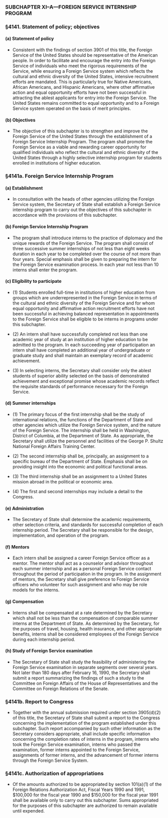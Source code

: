 ### SUBCHAPTER XI–A—FOREIGN SERVICE INTERNSHIP PROGRAM

### §4141. Statement of policy; objectives
#### (a) Statement of policy
* Consistent with the findings of section 3901 of this title, the Foreign Service of the United States should be representative of the American people. In order to facilitate and encourage the entry into the Foreign Service of individuals who meet the rigorous requirements of the Service, while ensuring a Foreign Service system which reflects the cultural and ethnic diversity of the United States, intensive recruitment efforts are mandated. This is particularly true for Native Americans, African Americans, and Hispanic Americans, where other affirmative action and equal opportunity efforts have not been successful in attracting the ablest applicants for entry into the Foreign Service. The United States remains committed to equal opportunity and to a Foreign Service system operated on the basis of merit principles.

#### (b) Objectives
* The objective of this subchapter is to strengthen and improve the Foreign Service of the United States through the establishment of a Foreign Service Internship Program. The program shall promote the Foreign Service as a viable and rewarding career opportunity for qualified individuals who reflect the cultural and ethnic diversity of the United States through a highly selective internship program for students enrolled in institutions of higher education.

### §4141a. Foreign Service Internship Program
#### (a) Establishment
* In consultation with the heads of other agencies utilizing the Foreign Service system, the Secretary of State shall establish a Foreign Service internship program to carry out the objectives of this subchapter in accordance with the provisions of this subchapter.

#### (b) Foreign Service Internship Program
* The program shall introduce interns to the practice of diplomacy and the unique rewards of the Foreign Service. The program shall consist of three successive summer internships of not less than eight weeks duration in each year to be completed over the course of not more than four years. Special emphasis shall be given to preparing the intern for the Foreign Service examination process. In each year not less than 10 interns shall enter the program.

#### (c) Eligibility to participate
* (1) Students enrolled full-time in institutions of higher education from groups which are underrepresented in the Foreign Service in terms of the cultural and ethnic diversity of the Foreign Service and for whom equal opportunity and affirmative action recruitment efforts have not been successful in achieving balanced representation in appointments to the Foreign Service shall be eligible to be interns in programs under this subchapter.

* (2) An intern shall have successfully completed not less than one academic year of study at an institution of higher education to be admitted to the program. In each succeeding year of participation an intern shall have completed an additional year of undergraduate or graduate study and shall maintain an exemplary record of academic achievement.

* (3) In selecting interns, the Secretary shall consider only the ablest students of superior ability selected on the basis of demonstrated achievement and exceptional promise whose academic records reflect the requisite standards of performance necessary for the Foreign Service.

#### (d) Summer internships
* (1) The primary focus of the first internship shall be the study of international relations, the functions of the Department of State and other agencies which utilize the Foreign Service system, and the nature of the Foreign Service. The internship shall be held in Washington, District of Columbia, at the Department of State. As appropriate, the Secretary shall utilize the personnel and facilities of the George P. Shultz National Foreign Affairs Training Center.

* (2) The second internship shall be, principally, an assignment to a specific bureau of the Department of State. Emphasis shall be on providing insight into the economic and political functional areas.

* (3) The third internship shall be an assignment to a United States mission abroad in the political or economic area.

* (4) The first and second internships may include a detail to the Congress.

#### (e) Administration
* The Secretary of State shall determine the academic requirements, other selection criteria, and standards for successful completion of each internship period. The Secretary shall be responsible for the design, implementation, and operation of the program.

#### (f) Mentors
* Each intern shall be assigned a career Foreign Service officer as a mentor. The mentor shall act as a counselor and advisor throughout each summer internship and as a personal Foreign Service contact throughout the period of participation in the program. In the assignment of mentors, the Secretary shall give preference to Foreign Service officers who volunteer for such assignment and who may be role models for the interns.

#### (g) Compensation
* Interns shall be compensated at a rate determined by the Secretary which shall not be less than the compensation of comparable summer interns at the Department of State. As determined by the Secretary, for the purposes of travel, housing, health insurance, and other appropriate benefits, interns shall be considered employees of the Foreign Service during each internship period.

#### (h) Study of Foreign Service examination
* The Secretary of State shall study the feasibility of administering the Foreign Service examination in separate segments over several years. Not later than 180 days after February 16, 1990, the Secretary shall submit a report summarizing the findings of such a study to the Committee on Foreign Affairs of the House of Representatives and the Committee on Foreign Relations of the Senate.

### §4141b. Report to Congress
* Together with the annual submission required under section 3905(d)(2) of this title, the Secretary of State shall submit a report to the Congress concerning the implementation of the program established under this subchapter. Such report accompanied by such other information as the Secretary considers appropriate, shall include specific information concerning the completion rates of interns in the program, interns who took the Foreign Service examination, interns who passed the examination, former interns appointed to the Foreign Service, assignments of former interns, and the advancement of former interns through the Foreign Service System.

### §4141c. Authorization of appropriations
* Of the amounts authorized to be appropriated by section 101(a)(1) of the Foreign Relations Authorization Act, Fiscal Years 1990 and 1991, $100,000 for the fiscal year 1990 and $150,000 for the fiscal year 1991 shall be available only to carry out this subchapter. Sums appropriated for the purposes of this subchapter are authorized to remain available until expended.